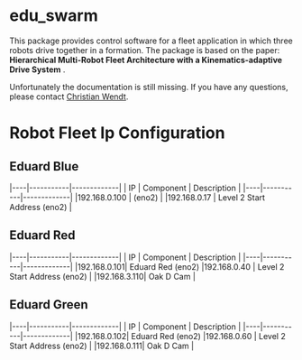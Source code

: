 # edu_swarm

This package provides control software for a fleet application in which three robots drive together in a formation. The package is based on the paper: **Hierarchical Multi-Robot Fleet Architecture with a
Kinematics-adaptive Drive System** .

Unfortunately the documentation is still missing. If you have any questions, please contact [Christian Wendt](mailto:christian.wendt@eduart-robotik.com).


# Robot Fleet Ip Configuration

## Eduard Blue

|----|-----------|-------------|
| IP | Component | Description |
|----|-----------|-------------|
|192.168.0.100 | (eno2) |
|192.168.0.17 | Level 2 Start Address (eno2) |

## Eduard Red

|----|-----------|-------------|
| IP | Component | Description |
|----|-----------|-------------|
|192.168.0.101| Eduard Red (eno2)
|192.168.0.40 | Level 2 Start Address (eno2) |
|192.168.3.110| Oak D Cam |

## Eduard Green

|----|-----------|-------------|
| IP | Component | Description |
|----|-----------|-------------|
|192.168.0.102| Eduard Red (eno2)
|192.168.0.60 | Level 2 Start Address (eno2) |
|192.168.0.111| Oak D Cam |
